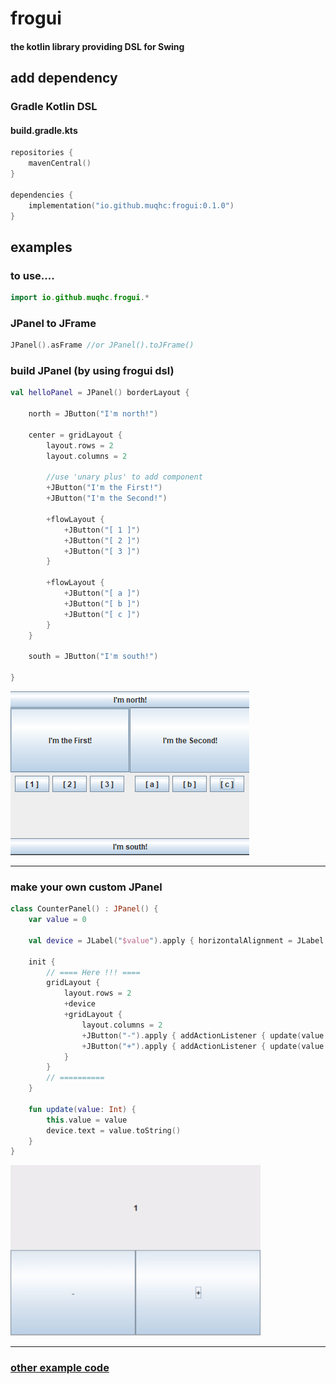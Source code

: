 # frogui
#### the kotlin library providing DSL for Swing
## add dependency
### Gradle Kotlin DSL
#### build.gradle.kts
```kotlin
repositories {
    mavenCentral()
}

dependencies {
    implementation("io.github.muqhc:frogui:0.1.0")
}
```

## examples
### to use....
```kotlin
import io.github.muqhc.frogui.*
```
### JPanel to JFrame
```kotlin
JPanel().asFrame //or JPanel().toJFrame()
```
### build JPanel  (by using frogui dsl)
```kotlin
val helloPanel = JPanel() borderLayout {

    north = JButton("I'm north!")

    center = gridLayout {
        layout.rows = 2
        layout.columns = 2
        
        //use 'unary plus' to add component
        +JButton("I'm the First!")
        +JButton("I'm the Second!")

        +flowLayout {
            +JButton("[ 1 ]")
            +JButton("[ 2 ]")
            +JButton("[ 3 ]")
        }

        +flowLayout {
            +JButton("[ a ]")
            +JButton("[ b ]")
            +JButton("[ c ]")
        }
    }

    south = JButton("I'm south!")
    
}
```
![example_image.png](README_RESOURCES/example_image.png)

---

### make your own custom JPanel
```kotlin
class CounterPanel() : JPanel() {
    var value = 0

    val device = JLabel("$value").apply { horizontalAlignment = JLabel.CENTER }

    init {
        // ==== Here !!! ====
        gridLayout {
            layout.rows = 2
            +device
            +gridLayout {
                layout.columns = 2
                +JButton("-").apply { addActionListener { update(value - 1) } }
                +JButton("+").apply { addActionListener { update(value + 1) } }
            }
        }
        // ==========
    }

    fun update(value: Int) {
        this.value = value
        device.text = value.toString()
    }
}
```
![example_video.gif](README_RESOURCES/example_video.gif)

---

### [other example code](frogui-debug/src/main/kotlin/io/github/muqhc/frogui)
